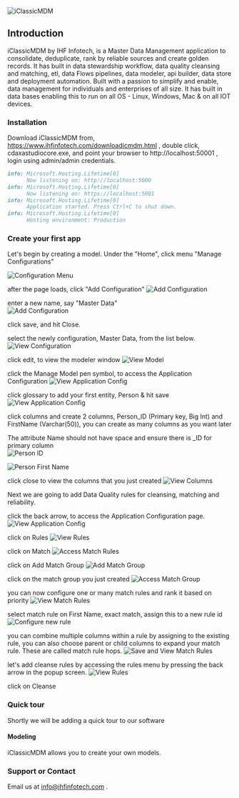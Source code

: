 ![iClassicMDM](https://ihfinfotech.github.io/icmdmimages/ICMDM-logo-700px-RGB.jpg)
         
## Introduction
iClassicMDM by IHF Infotech, is a Master Data Management application to consolidate, deduplicate, rank by reliable sources and create golden records.  It has built in data stewardship workflow, data quality cleansing and matching, etl, data Flows pipelines, data modeler, api builder, data store and deployment automation.   Built with a passion to simplify and enable, data management for individuals and enterprises of all size.  It has built in data bases enabling this to run on all OS - Linux, Windows, Mac & on all IOT devices.

### Installation

Download iClassicMDM from, https://www.ihfinfotech.com/downloadicmdm.html , double click, cdaxastudiocore.exe, and point your browser to http://localhost:50001 , login using admin/admin credentials. 

```markdown
info: Microsoft.Hosting.Lifetime[0]
      Now listening on: http://localhost:5000
info: Microsoft.Hosting.Lifetime[0]
      Now listening on: https://localhost:5001
info: Microsoft.Hosting.Lifetime[0]
      Application started. Press Ctrl+C to shut down.
info: Microsoft.Hosting.Lifetime[0]
      Hosting environment: Production 
```
 
### Create your first app

Let's begin by creating a model.  Under the "Home", click menu "Manage Configurations"

![Configuration Menu](https://ihfinfotech.github.io/icmdmimages/applicationwelcome.PNG)   

after the page loads, click "Add Configuration"
![Add Configuration](https://ihfinfotech.github.io/icmdmimages/manageconfigs.PNG)
   
enter a new name, say "Master Data"  
![Add Configuration](https://www.ihfinfotech.com/uploads/1/1/5/0/115016273/newconfig_orig.png)

click save, and hit Close. 

select the newly configuration, Master Data, from the list below.
![View Configuration](https://www.ihfinfotech.com/uploads/1/1/5/0/115016273/listofconfigs_orig.png)

click edit, to view the modeler window 
![View Model](https://www.ihfinfotech.com/uploads/1/1/5/0/115016273/managemodeler_orig.png)

click the Manage Model pen symbol, to access the Application Configuration 
![View Application Config](https://www.ihfinfotech.com/uploads/1/1/5/0/115016273/accessmodelerconfig_orig.png)

click glossary to add your first entity, Person & hit save 
![View Application Config](https://www.ihfinfotech.com/uploads/1/1/5/0/115016273/addnewpersonentity_orig.png)

click columns and create 2 columns, Person_ID (Primary key, Big Int) and FirstName (Varchar(50)), you can create as many columns as you want later 

The attribute Name should not have space and ensure there is _ID for primary column  
![Person ID](https://www.ihfinfotech.com/uploads/1/1/5/0/115016273/addnewcolumnpersonid_orig.png)

![Person First Name](https://www.ihfinfotech.com/uploads/1/1/5/0/115016273/addcolumnfirstname_orig.png)

click close to view the columns that you just created 
![View Columns](https://www.ihfinfotech.com/uploads/1/1/5/0/115016273/viewcolumnslist_orig.png)

Next we are going to add Data Quality rules for cleansing, matching and reliability.  

click the back arrow, to access the Application Configuration page.  
![View Application Config](https://www.ihfinfotech.com/uploads/1/1/5/0/115016273/accessmodelerconfig_orig.png)

click on Rules
![View Rules](https://www.ihfinfotech.com/uploads/1/1/5/0/115016273/accessrules_orig.png)

click on Match 
![Access Match Rules](https://www.ihfinfotech.com/uploads/1/1/5/0/115016273/accessaddmatchgroup_orig.png) 

click on Add Match Group 
![Add Match Group](https://www.ihfinfotech.com/uploads/1/1/5/0/115016273/addpersonmatchgroup_orig.png) 

click on the match group you just created 
![Access Match Group](https://www.ihfinfotech.com/uploads/1/1/5/0/115016273/viewmatchgroupforperson_orig.png) 

you can now configure one or many match rules and rank it based on priority 
![View Match Rules](https://www.ihfinfotech.com/uploads/1/1/5/0/115016273/configurematchrules_orig.png)
 
select match rule on First Name, exact match, assign this to a new rule id
![Configure new rule](https://www.ihfinfotech.com/uploads/1/1/5/0/115016273/addnewmatchruleforpersongroup_orig.png)

you can combine multiple columns within a rule by assigning to the existing rule, you can also choose parent or child columns to expand your match rule. These are called match rule hops. 
![Save and View Match Rules](https://www.ihfinfotech.com/uploads/1/1/5/0/115016273/viewmatchrulesforpersongroup_orig.png)

let's add cleanse rules by accessing the rules menu by pressing the back arrow in the popup screen. 
![View Rules](https://www.ihfinfotech.com/uploads/1/1/5/0/115016273/accessrules_orig.png)

click on Cleanse 



### Quick tour
Shortly we will be adding a quick tour to our software
 
#### Modeling
iClassicMDM allows you to create your own models. 

### Support or Contact

Email us at info@ihfinfotech.com . 
